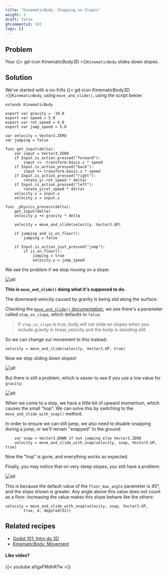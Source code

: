 ```yaml
---
title: "KinematicBody: Stopping on Slopes"
weight: 3
draft: false
ghcommentid: 103
tags: []
---
```


## Problem

Your {{< gd-icon KinematicBody3D >}}`KinematicBody` slides down slopes.

## Solution

We've started with a no-frills {{< gd-icon KinematicBody3D >}}`KinematicBody`, using `move_and_slide()`, using the script below:

```gdscript
extends KinematicBody

export var gravity = -10.0
export var speed = 5.0
export var rot_speed = 4.0
export var jump_speed = 5.0

var velocity = Vector3.ZERO
var jumping = false

func get_input(delta):
    var input = Vector3.ZERO
    if Input.is_action_pressed("forward"):
        input += -transform.basis.z * speed
    if Input.is_action_pressed("back"):
        input += transform.basis.z * speed
    if Input.is_action_pressed("right"):
        rotate_y(-rot_speed * delta)
    if Input.is_action_pressed("left"):
        rotate_y(rot_speed * delta)
    velocity.x = input.x
    velocity.z = input.z

func _physics_process(delta):
    get_input(delta)
    velocity.y += gravity * delta

    velocity = move_and_slide(velocity, Vector3.UP)

    if jumping and is_on_floor():
        jumping = false

    if Input.is_action_just_pressed("jump"):
        if is_on_floor():
            jumping = true
            velocity.y = jump_speed
```

We see the problem if we stop moving on a slope:

![alt](/3.x/img/kbd_slopes_01.gif)

**This is `move_and_slide()` doing what it's supposed to do.**

The downward velocity caused by gravity is being *slid* along the surface.

Checking the [`move_and_slide()` documentation](https://docs.godotengine.org/en/stable/classes/class_kinematicbody.html#class-kinematicbody-method-move-and-slide), we see there's a parameter called `stop_on_slope`, which defaults to `false`:

> If `stop_on_slope` is true, body will not slide on slopes when you include gravity in linear_velocity and the body is standing still.

So we can change our movement to this instead:

```gdscript
velocity = move_and_slide(velocity, Vector3.UP, true)
```

Now we stop sliding down slopes!

![alt](/3.x/img/kbd_slopes_02.gif)


But there is still a problem, which is easier to see if you use a low value for `gravity`:

![alt](/3.x/img/kbd_slopes_03.gif)

When we come to a stop, we have a little bit of upward momentum, which causes the small "hop". We can solve this by switching to the `move_and_slide_with_snap()` method.

In order to ensure we can still jump, we also need to disable snapping during a jump, or we'll remain "snapped" to the ground:

```gdscript
    var snap = Vector3.DOWN if not jumping else Vector3.ZERO
    velocity = move_and_slide_with_snap(velocity, snap, Vector3.UP, true)
```

Now the "hop" is gone, and everything works as expected.

Finally, you may notice that on very steep slopes, you still have a problem:

![alt](/3.x/img/kbd_slopes_04.gif)

This is because the default value of the `floor_max_angle` parameter is 45°, and the slope shown is greater. Any angle above this value does not count as a floor. Increasing the value makes this slope behave like the others:

```gdscript
velocity = move_and_slide_with_snap(velocity, snap, Vector3.UP,
        true, 4, deg2rad(52))
```

## Related recipes

- [Godot 101: Intro do 3D](/3.x/g101/3d/)
- [KinematicBody: Movement](/3.x/3d/kinematic_body/)

#### Like video?

{{< youtube a0gxFMdhR7w >}}

